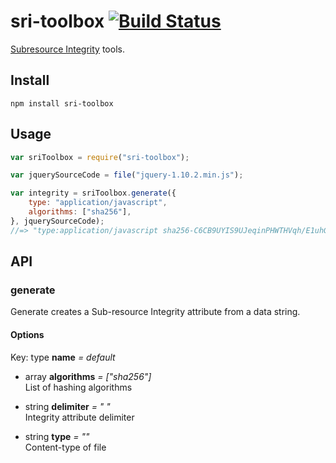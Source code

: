 # sri-toolbox [![Build Status](https://travis-ci.org/neftaly/npm-sri-toolbox.svg?branch=master)](https://travis-ci.org/neftaly/npm-sri-toolbox)

[Subresource Integrity](http://www.w3.org/TR/SRI/) tools.

Install
-------
```shell
npm install sri-toolbox
```

Usage
-----
```javascript
var sriToolbox = require("sri-toolbox");

var jquerySourceCode = file("jquery-1.10.2.min.js");

var integrity = sriToolbox.generate({
    type: "application/javascript",
    algorithms: ["sha256"],
}, jquerySourceCode);
//=> "type:application/javascript sha256-C6CB9UYIS9UJeqinPHWTHVqh/E1uhG5Twh+Y5qFQmYg="
```

API
-------

### generate

Generate creates a Sub-resource Integrity attribute from a data string.

#### Options

Key: type **name** *= default*  

* array **algorithms** *= ["sha256"]*  
    List of hashing algorithms

* string **delimiter** *= " "*  
    Integrity attribute delimiter

* string **type** *= ""*  
    Content-type of file
